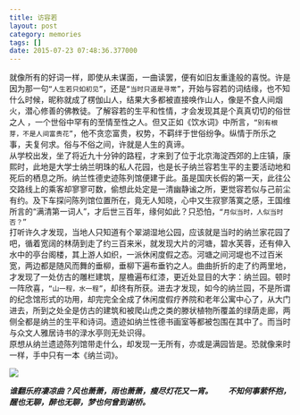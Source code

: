 ```yaml
---
title: 访容若
layout: post
category: memories
tags: []
date: 2015-07-23 07:48:36.377000
---
```

就像所有的好词一样，即使从未谋面，一曲读罢，便有如旧友重逢般的喜悦。许是因为那一句`“人生若只如初见”`，还是`“当时只道是寻常”`，开始与容若的词结缘，也不知什么时候，昵称就成了楞伽山人，结果大多都被直接唤作山人，像是不食人间烟火，潜心修善的佛教徒。了解容若的生平和性情，才会发现其是个真真切切的俗世之人 ，一个世俗中罕有的至情至性之人。但又正如《饮水词》中所言，`“别有根芽，不是人间富贵花”`，他不贪恋富贵，权势，不羁绊于世俗纷争。纵情于所乐之事，夫复何求。俗与不俗之间，许就是人生的真谛。  
   从学校出发，坐了将近九十分钟的路程，才来到了位于北京海淀西郊的上庄镇，康熙时，此地是大学士纳兰明珠的私人花园，也是长子纳兰容若生平的主要活动地和死后的栖息之所。纳兰性德史迹陈列馆便建于此。虽是国庆长假的第一天，此往公交路线上的乘客却寥寥可数，偷想此处定是一清幽静谧之所，更觉容若似与己前尘有约。及下车探问陈列馆位置所在，竟无人知晓，心中又生寂寥落寞之感，王国维所言的“满清第一词人”，才后世三百年，缘何如此？只恐怕，`“月似当时，人似当时否？”`  
   打听许久才发现，当地人只知道有个翠湖湿地公园，应该就是当时的纳兰家花园了吧，循着宽阔的林荫到走了约三百来米，就发现大片的河塘，碧水芙蓉，还有伸入水中的亭台阁楼，其上游人如织，一派休闲度假之态。河塘之间河堤也不过百米宽，两边都是随风而舞的垂柳，垂柳下遍布垂钓之人。曲曲折折的走了约两里地，才发现了一处仿古的雕栏建筑，屋檐遍布红漆，更近处显目的大字：纳兰园。顿时一阵欣喜，`“山一程，水一程”`，却终有所获。进去才发现，如今的纳兰园，不是所谓的纪念馆形式的功用，却完完全全成了休闲度假疗养院和老年公寓中心了，从大门进去，所到之处全是仿古的建筑和被爬山虎之类的滕状植物所覆盖的绿荫走廊，两侧全都是纳兰的生平和诗词。遗迹如纳兰性德书画室等都被包围在其中了。而当时与众文人雅居诗书的渌水亭则无处识得。  
   原想从纳兰遗迹陈列馆带走什么，却发现一无所有，亦或是满园皆是。恐就像来时一样，手中只有一本《纳兰词》。  
   
![]({{site.cdnurl}}/assets/yinshui/images/posts/2015/07/rongruo.jpg)
   
   **_谁翻乐府凄凉曲？风也萧萧，雨也萧萧，瘦尽灯花又一宵。　　不知何事萦怀抱，醒也无聊，醉也无聊，梦也何曾到谢桥。_**
